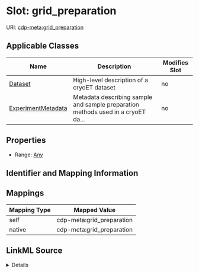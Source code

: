 

# Slot: grid_preparation

URI: [cdp-meta:grid_preparation](metadatagrid_preparation)



<!-- no inheritance hierarchy -->





## Applicable Classes

| Name | Description | Modifies Slot |
| --- | --- | --- |
| [Dataset](Dataset.md) | High-level description of a cryoET dataset |  no  |
| [ExperimentMetadata](ExperimentMetadata.md) | Metadata describing sample and sample preparation methods used in a cryoET da... |  no  |







## Properties

* Range: [Any](Any.md)





## Identifier and Mapping Information








## Mappings

| Mapping Type | Mapped Value |
| ---  | ---  |
| self | cdp-meta:grid_preparation |
| native | cdp-meta:grid_preparation |




## LinkML Source

<details>
```yaml
name: grid_preparation
alias: grid_preparation
domain_of:
- ExperimentMetadata
- Dataset
range: Any

```
</details>
